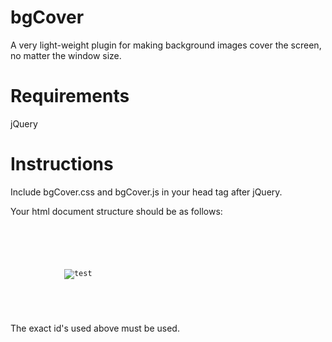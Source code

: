 bgCover
=======

A very light-weight plugin for making background images cover the screen, no matter the window size.


Requirements
=======

jQuery


Instructions
=======
Include bgCover.css and bgCover.js in your head tag after jQuery.

Your html document structure should be as follows:

<code>
    <div id="#bgCover-outer">
        <div id="#bgCover-inner">
            <img src="test.png" alt="test" />
        </div>
    </div>
</code>

The exact id's used above must be used.
